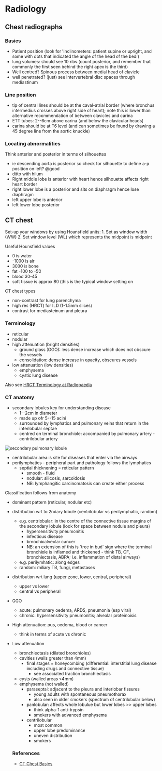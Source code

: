 # Radiology

## Chest radiographs

### Basics

- Patient position (look for 'inclinometers: patient supine or upright, and some with dots that indicated the angle of the head of the bed')
- lung volumes: should see 10 ribs (count posterior, and remember that commonly the first seen behind the right apex is the third)
- Well centred? Spinous process between medial head of clavicle
- well penetrated? (just) see intervertebral disc spaces through mediastinum

### Line position

- tip of central lines should be at the caval-atrial border (where bronchus intermedius crosses above right side of heart); note this is lower than alternative recommendation of between clavicles and carina
- ETT tubes: 2--6cm above carina (and below the clavicular heads)
- carina should be at T6 level (and can sometimes be found by drawing a 45 degree line from the aortic knuckle)

### Locating abnormalities

Think anterior and posterior in terms of silhouettes

- ie descending aorta is posterior so check for silhouette to define a-p position on left? @good
- ditto with hilum
- Right middle lobe is anterior with heart hence silhouette affects right heart border
- right lower lobe is a posterior and sits on diaphragm hence lose diaphragm
- left upper lobe is anterior
- left lower lobe posterior

## CT chest

Set-up your windows by using Hounsfield units:
    1. Set as window width (WW)
    2. Set window level (WL) which represents the midpoint is midpoint

Useful Hounsfield values

- 0 is water
- -1000 is air
- 3000 is bone
- fat -100 to -50
- blood 30-45
- soft tissue is approx 80 (this is the typical window setting on

CT chest types

+ non-contrast for lung parenchyma
+ high res (HRCT) for ILD (1-1.5mm slices)
+ contrast for mediasteinum and pleura

### Terminology

+ reticular
+ nodular
+ high attenuation (bright densities)
    * ground glass (GGO): less dense increase which does not obscure the vessels
    * consolidation: dense increase in opacity, obscures vessels
+ low attenuation (low densities)
    * emphysema
    * cystic lung disease

Also see [HRCT Terminology at Radiopaedia](http://radiopaedia.org/articles/hrct-terminology)

### CT anatomy

+ secondary lobules key for understanding disease
    * 1--2cm in diameter
    * made up ofr 5--15 acini
    * surrounded by lymphatics and pulmonary veins that return in the interlobular septae
    * centred on terminal bronchiole: accompanied by pulmonary artery - centrilobular artery

![secondary pulmonary lobule]({{base.url}}/assets/media/150215_secondary_pulmonary_lobule.png)

+ centrilobular area is site for diseases that enter via the airways
+ perilymphatics - peripheral part and pathology follows the lymphatics
    * septial thicknening = reticular pattern
        - smooth - fluid
        - nodular: silicosis, sarcoidosis
        - NB: lymphangitic carcinomatosis can create either process

Classification follows from anatomy
- dominant pattern (reticular, nodular etc)
- distribution wrt to 2ndary lobule (centrilobular vs perilymphatic, random)
    + e.g. centriobular: in the centre of the connective tissue margins of the secondary lobule (look for space between nodule and pleura)
        * hypersensitivity pneumonitis
        * infectious disease
        * brnochioalveolar cancer
        * NB: an extension of this is 'tree in bud' sign where the terminal bronchiole is inflamed and thickened - think TB, CF, bronchiectasis, ABPA; i.e. inflammation of distal airways)
    + e.g. perilymhatic: along edges
    + random: miliary TB, fungi, metastases
- distribution wrt lung (upper zone, lower, central, peripheral)
    + upper vs lower
    + central vs peripheral

- GGO
    + acute: pulmonary oedema, ARDS, pneumonia (esp viral)
    + chronic: hypersensitivity pneumonitis; alveolar proteinoisis
- High attenuation: pus, oedema, blood or cancer
    + think in terms of acute vs chronic
- Low attenuation
    + bronchiectasis (dilated bronchioles)
    + cavities (walls greater than 4mm)
        * final stages = honeycombing (differential: interstitial lung disease including drugs and connective tissue)
            - see associated traction bronchiectasis
    + cysts (walled areas <4mm)
    + emphysema (not walled)
        * paraseptal: adjacent to the pleura and interlobar fissures
            - young adults with spontaneous pneumothorax
            - also seen in older smokers (spectrum of centrilobular below)
        * panlobular: affects whole lobulue but lower lobes >> upper lobes
            - think alpha-1 anti-trypsin
            - smokers with advanced emphysema
        * centrilobular
            - most common
            - upper lobe predominance
            - uneven distribution
            - smokers


    ### References

    - [CT Chest Basics](https://www.youtube.com/watch?v=9pLbEq_iz7k)






